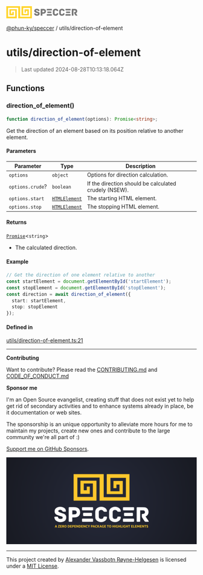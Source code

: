 <div>
  <img alt="SPECCER logo" src="https://raw.githubusercontent.com/phun-ky/speccer/main/public/logo-speccer-horizontal-colored-package.svg?raw=true" style="max-height:32px;" />
</div>

[@phun-ky/speccer](../README.md) / utils/direction-of-element

# utils/direction-of-element

> Last updated 2024-08-28T10:13:18.064Z

## Functions

### direction_of_element()

```ts
function direction_of_element(options): Promise<string>;
```

Get the direction of an element based on its position relative to another element.

#### Parameters

| Parameter        | Type                                                                    | Description                                           |
| ---------------- | ----------------------------------------------------------------------- | ----------------------------------------------------- |
| `options`        | `object`                                                                | Options for direction calculation.                    |
| `options.crude`? | `boolean`                                                               | If the direction should be calculated crudely (NSEW). |
| `options.start`  | [`HTMLElement`](https://developer.mozilla.org/docs/Web/API/HTMLElement) | The starting HTML element.                            |
| `options.stop`   | [`HTMLElement`](https://developer.mozilla.org/docs/Web/API/HTMLElement) | The stopping HTML element.                            |

#### Returns

[`Promise`](https://developer.mozilla.org/docs/Web/JavaScript/Reference/Global_Objects/Promise)\<`string`>

- The calculated direction.

#### Example

```ts
// Get the direction of one element relative to another
const startElement = document.getElementById('startElement');
const stopElement = document.getElementById('stopElement');
const direction = await direction_of_element({
  start: startElement,
  stop: stopElement
});
```

#### Defined in

[utils/direction-of-element.ts:21](https://github.com/phun-ky/speccer/blob/main/src/utils/direction-of-element.ts#L21)

---

**Contributing**

Want to contribute? Please read the [CONTRIBUTING.md](https://github.com/phun-ky/speccer/blob/main/CONTRIBUTING.md) and [CODE_OF_CONDUCT.md](https://github.com/phun-ky/speccer/blob/main/CODE_OF_CONDUCT.md)

**Sponsor me**

I'm an Open Source evangelist, creating stuff that does not exist yet to help get rid of secondary activities and to enhance systems already in place, be it documentation or web sites.

The sponsorship is an unique opportunity to alleviate more hours for me to maintain my projects, create new ones and contribute to the large community we're all part of :)

[Support me on GitHub Sponsors](https://github.com/sponsors/phun-ky).

![Speccer banner, with logo and slogan: A zero dependency package to highlight elements](https://github.com/phun-ky/speccer/blob/main/public/speccer-banner.png?raw=true)

---

This project created by [Alexander Vassbotn Røyne-Helgesen](http://phun-ky.net) is licensed under a [MIT License](https://choosealicense.com/licenses/mit/).
